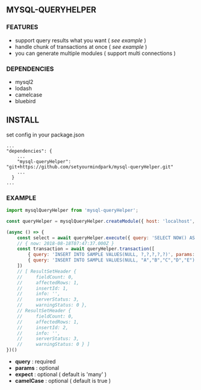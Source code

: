 ## MYSQL-QUERYHELPER
### FEATURES
- support query results what you want ( *see example* )
- handle chunk of transactions at once ( *see example* )
- you can generate multiple modules ( support multi connections ) 

### DEPENDENCIES
- mysql2
- lodash
- camelcase
- bluebird

## INSTALL
set config in your package.json
``` 
...
"dependencies": {
    ...
    "mysql-queryHelper": "git+https://github.com/setyourmindpark/mysql-queryHelper.git"
    ...
  }
...
```

### EXAMPLE
``` javascript
import mysqlQueryHelper from 'mysql-queryHelper';

const queryHelper = mysqlQueryHelper.createModule({ host: 'localhost', port: '3306', user: 'user', database: 'database', password: 'password', connectionLimit: 10 });

(async () => {
    const select = await queryHelper.execute({ query: 'SELECT NOW() AS ? FROM DUAL', params: ['NOW'], expect: 'single', camelCase: true });
    // { now: 2018-08-18T07:47:37.000Z }
    const transaction = await queryHelper.transaction([
        { query: 'INSERT INTO SAMPLE VALUES(NULL, ?,?,?,?,?)', params: ['A', 'A', 'A', 'A', 'A'] },
        { query: 'INSERT INTO SAMPLE VALUES(NULL, "A","B","C","D","E")' }
    ])
    // [ ResultSetHeader {
    //     fieldCount: 0,
    //     affectedRows: 1,
    //     insertId: 1,
    //     info: '',
    //     serverStatus: 3,
    //     warningStatus: 0 },
    // ResultSetHeader {
    //     fieldCount: 0,
    //     affectedRows: 1,
    //     insertId: 2,
    //     info: '',
    //     serverStatus: 3,
    //     warningStatus: 0 } ]
})()
```
- **query** : required 
- **params** : optional
- **expect** : optional ( default is 'many' )
- **camelCase** : optional ( default is true )